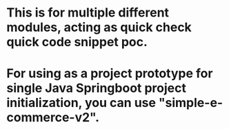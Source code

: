 # This is for multiple different modules, acting as quick check quick code snippet poc.
# For using as a project prototype for single Java Springboot project initialization, you can use "simple-e-commerce-v2".
